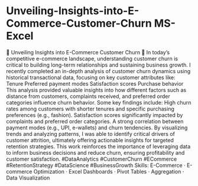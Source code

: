 # Unveiling-Insights-into-E-Commerce-Customer-Churn MS-Excel
🚀 Unveiling Insights into E-Commerce Customer Churn 🚀 In today’s competitive e-commerce landscape, understanding customer churn is critical to building long-term relationships and sustaining business growth. I recently completed an in-depth analysis of customer churn dynamics using historical transactional data, focusing on key customer attributes like: Tenure Preferred payment modes Satisfaction scores Purchase behavior This analysis provided valuable insights into how different factors such as distance from customers, complaints received, and preferred order categories influence churn behavior. Some key findings include: High churn rates among customers with shorter tenures and specific purchasing preferences (e.g., fashion). Satisfaction scores significantly impacted by complaints and preferred order categories. A strong correlation between payment modes (e.g., UPI, e-wallets) and churn tendencies. By visualizing trends and analyzing patterns, I was able to identify critical drivers of customer attrition, ultimately offering actionable insights for targeted retention strategies. This work reinforces the importance of leveraging data to inform business decisions and reduce churn, ensuring profitability and customer satisfaction. #DataAnalytics #CustomerChurn #ECommerce #RetentionStrategy #DataScience #BusinessGrowth
Skills: E-Commerce · E-commerce Optimization · Excel Dashboards · Pivot Tables · Aggregation · Data Visualization
